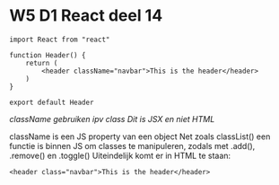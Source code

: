 # W5 D1 React deel 14
```
import React from "react"

function Header() {
    return (
        <header className="navbar">This is the header</header>
    )
}

export default Header
```

_className gebruiken ipv class_
_Dit is JSX en niet HTML_

className is een JS property van een object
Net zoals classList() een functie is binnen JS om classes te manipuleren, zodals met .add(), .remove() en .toggle()
Uiteindelijk komt er in HTML te staan:

`<header class="navbar">This is the header</header>`
